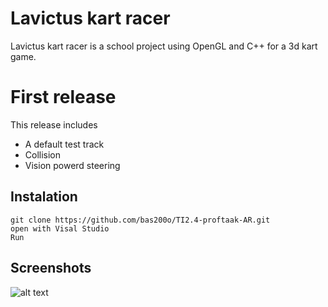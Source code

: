 # Lavictus kart racer
Lavictus kart racer is a school project using OpenGL and C++ for a 3d kart game.

# First release
This release includes
  - A default test track
  - Collision
  - Vision powerd steering

## Instalation
```
git clone https://github.com/bas200o/TI2.4-proftaak-AR.git
open with Visal Studio
Run
```

## Screenshots
![alt text]()

